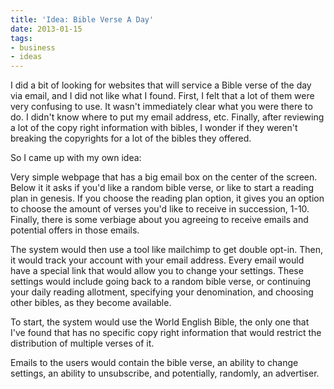 ```yaml
---
title: 'Idea: Bible Verse A Day'
date: 2013-01-15
tags:
- business
- ideas
---
```

I did a bit of looking for websites that will service a Bible verse of the day via email, and I did not like what I found.  First, I felt that a lot of them were very confusing to use.  It wasn't immediately clear what you were there to do.  I didn't know where to put my email address, etc.  Finally, after reviewing a lot of the copy right information with bibles, I wonder if they weren't breaking the copyrights for a lot of the bibles they offered.

<!--more-->

So I came up with my own idea:

Very simple webpage that has a big email box on the center of the screen.  Below it it asks if you'd like a random bible verse, or like to start a reading plan in genesis.  If you choose the reading plan option, it gives you an option to choose the amount of verses you'd like to receive in succession, 1-10.  Finally, there is some verbiage about you agreeing to receive emails and potential offers in those emails.

The system would then use a tool like mailchimp to get double opt-in.  Then, it would track your account with your email address.  Every email would have a special link that would allow you to change your settings.  These settings would include going back to a random bible verse, or continuing your daily reading allotment, specifying your denomination, and choosing other bibles, as they become available.

To start, the system would use the World English Bible, the only one that I've found that has no specific copy right information that would restrict the distribution of multiple verses of it.

Emails to the users would contain the bible verse, an ability to change settings, an ability to unsubscribe, and potentially, randomly, an advertiser.
